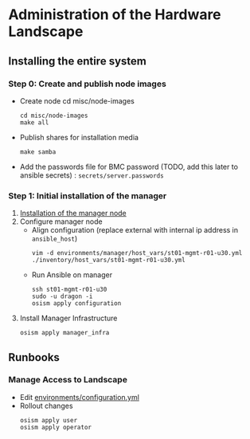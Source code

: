 # Administration of the Hardware Landscape

## Installing the entire system

### Step 0: Create and publish node images

* Create node cd misc/node-images
  ```
  cd misc/node-images
  make all
  ```
* Publish shares for installation media
  ```
  make samba
  ```
* Add the passwords file for BMC password (TODO, add this later to ansible secrets) : ``secrets/server.passwords``
  

### Step 1: Initial installation of the manager

1. [Installation of the manager node](setup/Managager_Node.md)
2. Configure manager node
   * Align configuration
     (replace external with internal ip address in `ansible_host`)
     ```
     vim -d environments/manager/host_vars/st01-mgmt-r01-u30.yml ./inventory/host_vars/st01-mgmt-r01-u30.yml
     ```
   * Run Ansible on manager
     ```
     ssh st01-mgmt-r01-u30
     sudo -u dragon -i
     osism apply configuration
     ```
3. Install Manager Infrastructure
   ```
   osism apply manager_infra
   ```

## Runbooks

### Manage Access to Landscape

* Edit [environments/configuration.yml](../environments/configuration.yml)
* Rollout changes
  ```
  osism apply user
  osism apply operator
  ```
